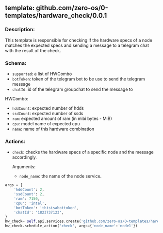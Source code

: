 ## template: github.com/zero-os/0-templates/hardware_check/0.0.1

### Description:
This template is responsible for checking if the hardware specs of a node matches the expected specs and sending a message to a telegram chat with the result of the check.

### Schema:
- `supported`: a list of HWCombo
- `botToken`: token of the telegram bot to be use to send the telegram message
- `chatId`: id of the telegram groupchat to send the message to

HWCombo:
- `hddCount`: expected number of hdds
- `ssdCount`: expected number of ssds
- `ram`: expected amount of ram (in mibi bytes - MiB)
- `cpu`: model name of expected cpu
- `name`: name of this hardware combination

### Actions:
- `check`: checks the hardware specs of a specific node and the message accordingly.

    Arguments:
    - `node_name`: the name of the node service.


```python
args = {
    'hddCount': 2,
    'ssdCount': 2,
    'ram': 7150,
    'cpu': 'intel',
    'botToken': 'thisisabottoken',
    'chatId': '1823737123',
}
hw_check= self.api.services.create('github.com/zero-os/0-templates/hardware_check/0.0.1', 'hw_check', args)
hw_check.schedule_action('check', args={'node_name':'node1'})
```